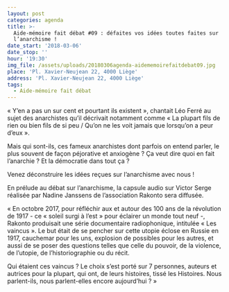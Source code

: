 ```yaml
---
layout: post
categories: agenda
title: >-
  Aide-mémoire fait débat #09 : défaites vos idées toutes faites sur
  l’anarchisme !
date_start: '2018-03-06'
date_stop: ''
hour: '19:30'
img_file: /assets/uploads/20180306agenda-aidememoirefaitdebat09.jpg
place: 'Pl. Xavier-Neujean 22, 4000 Liège'
address: 'Pl. Xavier-Neujean 22, 4000 Liège'
tags:
  - Aide-mémoire fait débat
---
```

« Y’en a pas un sur cent et pourtant ils existent », chantait Léo Ferré au sujet des anarchistes qu’il décrivait notamment comme « La plupart fils de rien ou bien fils de si peu / Qu’on ne les voit jamais que lorsqu’on a peur d’eux ».

Mais qui sont-ils, ces fameux anarchistes dont parfois on entend parler, le plus souvent de façon péjorative et anxiogène ? Ça veut dire quoi en fait l’anarchie ? Et la démocratie dans tout ça ?

Venez déconstruire les idées reçues sur l’anarchisme avec nous ! 

En prélude au débat sur l’anarchisme, la capsule audio sur Victor Serge réalisée par Nadine Janssens de l’association Rakonto sera diffusée.

« En octobre 2017, pour réfléchir aux et autour des 100 ans de la révolution de 1917 - ce « soleil surgi à l’est » pour éclairer un monde tout neuf -, Rakonto produisait une série documentaire radiophonique, intitulée « Les vaincus ». Le but était de se pencher sur cette utopie éclose en Russie en 1917, cauchemar pour les uns, explosion de possibles pour les autres, et aussi de se poser des questions telles que celle du pouvoir, de la violence, de l’utopie, de l’historiographie ou du récit.

Qui étaient ces vaincus ? Le choix s’est porté sur 7 personnes, auteurs et autrices pour la plupart, qui ont, de leurs histoires, tissé les Histoires. Nous parlent-ils, nous parlent-elles encore aujourd’hui ? »

